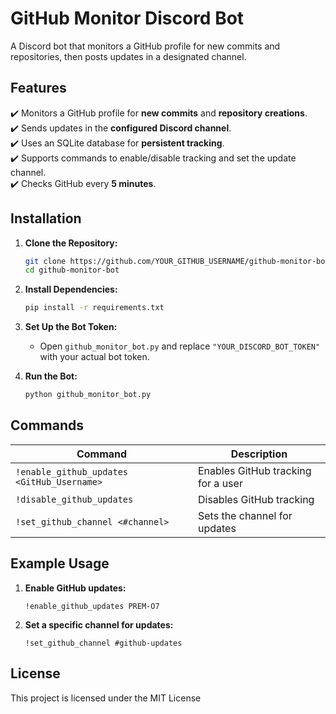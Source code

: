 # GitHub Monitor Discord Bot

A Discord bot that monitors a GitHub profile for new commits and repositories, then posts updates in a designated channel.

## Features
✔️ Monitors a GitHub profile for **new commits** and **repository creations**.  
✔️ Sends updates in the **configured Discord channel**.  
✔️ Uses an SQLite database for **persistent tracking**.  
✔️ Supports commands to enable/disable tracking and set the update channel.  
✔️ Checks GitHub every **5 minutes**.  

## Installation

1. **Clone the Repository:**  
   ```sh
   git clone https://github.com/YOUR_GITHUB_USERNAME/github-monitor-bot.git
   cd github-monitor-bot
   ```

2. **Install Dependencies:**  
   ```sh
   pip install -r requirements.txt
   ```

3. **Set Up the Bot Token:**  
   - Open `github_monitor_bot.py` and replace `"YOUR_DISCORD_BOT_TOKEN"` with your actual bot token.  

4. **Run the Bot:**  
   ```sh
   python github_monitor_bot.py
   ```

## Commands  

| Command | Description |
|---------|------------|
| `!enable_github_updates <GitHub_Username>` | Enables GitHub tracking for a user |
| `!disable_github_updates` | Disables GitHub tracking |
| `!set_github_channel <#channel>` | Sets the channel for updates |

## Example Usage

1. **Enable GitHub updates:**  
   ```
   !enable_github_updates PREM-O7
   ```
2. **Set a specific channel for updates:**  
   ```
   !set_github_channel #github-updates
   ```

## License

This project is licensed under the MIT License
